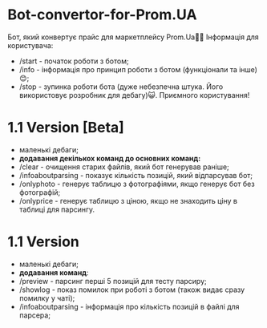 # Bot-convertor-for-Prom.UA
Бот, який конвертує прайс для маркетплейсу Prom.Ua🌸🪽
Інформація для користувача:
- /start - початок роботи з ботом;
- /info - інформація про принцип роботи з ботом (функціонали та інше)😊;
- /stop - зупинка роботи бота (дуже небезпечна штука. Його використовує розробник для дебагу)😺.
Приємного користування!
# 1.1 Version [Beta]
- маленькі дебаги;
- **додавання декількох команд до основних команд:**
- /clear - очищення старих файлів, який бот генерував раніше;
- /infoaboutparsing - показує кількість позицій, який відпарсував бот;
- /onlyphoto - генерує таблицю з фотографіями, якщо генерує бот без фотографій;
- /onlyprice - генерує таблицю з ціною, якщо не знаходить ціну в таблиці для парсингу.
# 1.1 Version
- маленькі дебаги;
- **додавання команд**:
- /preview - парсинг перші 5 позицій для тесту парсиру;
- /showlog - показ помилок при роботі з ботом (також видає сразу помилку у чаті);
- /infoaboutparsing - інформація про кількість позицій в файлі для парсера;
